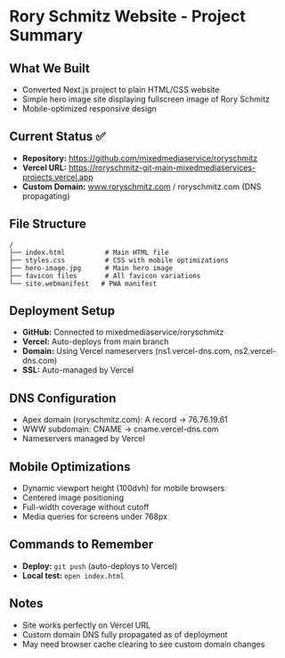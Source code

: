 # Rory Schmitz Website - Project Summary

## What We Built
- Converted Next.js project to plain HTML/CSS website
- Simple hero image site displaying fullscreen image of Rory Schmitz
- Mobile-optimized responsive design

## Current Status ✅
- **Repository:** https://github.com/mixedmediaservice/roryschmitz
- **Vercel URL:** https://roryschmitz-git-main-mixedmediaservices-projects.vercel.app
- **Custom Domain:** www.roryschmitz.com / roryschmitz.com (DNS propagating)

## File Structure
```
/
├── index.html          # Main HTML file
├── styles.css          # CSS with mobile optimizations
├── hero-image.jpg      # Main hero image
├── favicon files       # All favicon variations
└── site.webmanifest   # PWA manifest
```

## Deployment Setup
- **GitHub:** Connected to mixedmediaservice/roryschmitz
- **Vercel:** Auto-deploys from main branch
- **Domain:** Using Vercel nameservers (ns1.vercel-dns.com, ns2.vercel-dns.com)
- **SSL:** Auto-managed by Vercel

## DNS Configuration
- Apex domain (roryschmitz.com): A record → 76.76.19.61
- WWW subdomain: CNAME → cname.vercel-dns.com
- Nameservers managed by Vercel

## Mobile Optimizations
- Dynamic viewport height (100dvh) for mobile browsers
- Centered image positioning
- Full-width coverage without cutoff
- Media queries for screens under 768px

## Commands to Remember
- **Deploy:** `git push` (auto-deploys to Vercel)
- **Local test:** `open index.html`

## Notes
- Site works perfectly on Vercel URL
- Custom domain DNS fully propagated as of deployment
- May need browser cache clearing to see custom domain changes
